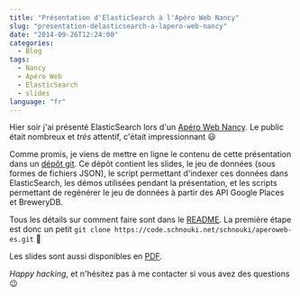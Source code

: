 ```yaml
---
title: "Présentation d'ElasticSearch à l'Apéro Web Nancy"
slug: "presentation-delasticsearch-a-lapero-web-nancy"
date: "2014-09-26T12:24:00"
categories:
  - Blog
tags:
  - Nancy
  - Apéro Web
  - ElasticSearch
  - slides
language: "fr"
---
```


Hier soir j'ai présenté ElasticSearch lors d'un [Apéro Web Nancy][awn]. Le public était nombreux et *très* attentif,
c'était impressionnant :smiley:

Comme promis, je viens de mettre en ligne le contenu de cette présentation dans un [dépôt git][git]. Ce dépôt contient
les slides, le jeu de données (sous formes de fichiers JSON), le script permettant d'indexer ces données dans
ElasticSearch, les démos utilisées pendant la présentation, et les scripts permettant de regénérer le jeu de données à
partir des API Google Places et BreweryDB.

Tous les détails sur comment faire sont dans le [README][]. La première étape est donc un petit `git clone
https://code.schnouki.net/schnouki/aperoweb-es.git` 🙂

Les slides sont aussi disponibles en [PDF](</files/2014/Jouons un peu avec ElasticSearch.pdf>).

*Happy hacking*, et n'hésitez pas à me contacter si vous avez des questions :wink:


[awn]: https://plus.google.com/u/1/communities/108954298677595658174
[git]: https://code.schnouki.net/schnouki/aperoweb-es
[README]: https://code.schnouki.net/schnouki/aperoweb-es/src/branch/master/README.md
